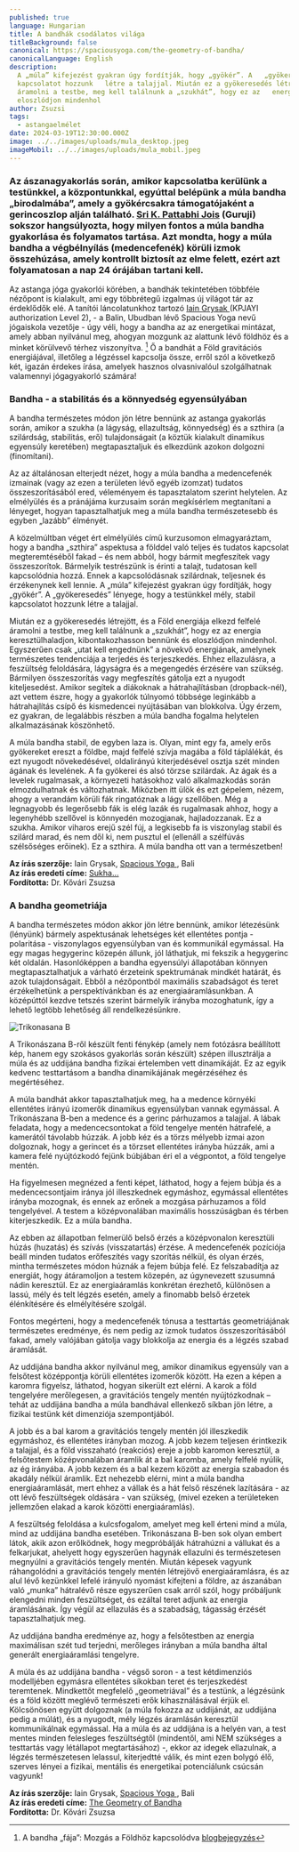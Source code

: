 ```yaml
---
published: true
language: Hungarian
title: A bandhák csodálatos világa
titleBackground: false
canonical: https://spaciousyoga.com/the-geometry-of-bandha/
canonicalLanguage: English
description:
  A „múla” kifejezést gyakran úgy fordítják, hogy „gyökér”. A   „gyökeresedés” lényege, hogy a testünkkel mély, stabil
  kapcsolatot hozzunk   létre a talajjal. Miután ez a gyökeresedés létrejött, és a Föld energiája   elkezd felfelé
  áramolni a testbe, meg kell találnunk a „szukhát”, hogy ez az   energia keresztülhaladjon, kibontakozhasson bennünk és
  eloszlódjon mindenhol
author: Zsuzsi
tags:
  - astangaelmélet
date: 2024-03-19T12:30:00.000Z
image: ../../images/uploads/mula_desktop.jpeg
imageMobil: ../../images/uploads/mula_mobil.jpeg
---
```


### Az ászanagyakorlás során, amikor kapcsolatba kerülünk a testünkkel, a központunkkal, egyúttal belépünk a múla bandha „birodalmába”, amely a gyökércsakra támogatójaként a gerincoszlop alján található. [Sri K. Pattabhi Jois](https://bandha.works/blog/astanga-ikonok-sri-k-pattabhi-jois-1-resz/) (Guruji) sokszor hangsúlyozta, hogy milyen fontos a múla bandha gyakorlása és folyamatos tartása. Azt mondta, hogy a múla bandha a végbélnyílás (medencefenék) körüli izmok összehúzása, amely kontrollt biztosít az elme felett, ezért azt folyamatosan a nap 24 órájában tartani kell.

Az astanga jóga gyakorlói körében, a bandhák tekintetében többféle nézőpont is kialakult, ami egy többrétegű izgalmas új
világot tár az érdeklődők elé. A tanítói láncolatunkhoz tartozó
[Iain Grysak ](https://spaciousyoga.com/iain-grysak/)(KPJAYI authorization Level 2), - a Balin, Ubudban lévő Spacious
Yoga nevű jógaiskola vezetője - úgy véli, hogy a bandha az az energetikai mintázat, amely abban nyilvánul meg, ahogyan
mozgunk az alattunk lévő földhöz és a minket körülvevő térhez viszonyítva. [^1] Ő a bandhát a Föld gravitációs
energiájával, illetőleg a légzéssel kapcsolja össze, erről szól a következő két, igazán érdekes írása, amelyek hasznos
olvasnivalóul szolgálhatnak valamennyi jógagyakorló számára!

### Bandha - a stabilitás és a könnyedség egyensúlyában

A bandha természetes módon jön létre bennünk az astanga gyakorlás során, amikor a szukha (a lágyság, ellazultság,
könnyedség) és a szthira (a szilárdság, stabilitás, erő) tulajdonságait (a köztük kialakult dinamikus egyensúly
keretében) megtapasztaljuk és elkezdünk azokon dolgozni (finomítani).

Az az általánosan elterjedt nézet, hogy a múla bandha a medencefenék izmainak (vagy az ezen a területen lévő egyéb
izomzat) tudatos összeszorításából ered, véleményem és tapasztalatom szerint helytelen. Az elmélyülés és a pránájáma
kurzusaim során megkísérlem megtanítani a lényeget, hogyan tapasztalhatjuk meg a múla bandha természetesebb és egyben
„lazább” élményét.

A közelmúltban véget ért elmélyülés című kurzusomon elmagyaráztam, hogy a bandha „szthira” aspektusa a földdel való
teljes és tudatos kapcsolat megteremtéséből fakad – és nem abból, hogy bármit megfeszítek vagy összeszorítok. Bármelyik
testrészünk is érinti a talajt, tudatosan kell kapcsolódnia hozzá. Ennek a kapcsolódásnak szilárdnak, teljesnek és
érzékenynek kell lennie. A „múla” kifejezést gyakran úgy fordítják, hogy „gyökér”. A „gyökeresedés” lényege, hogy a
testünkkel mély, stabil kapcsolatot hozzunk létre a talajjal.

Miután ez a gyökeresedés létrejött, és a Föld energiája elkezd felfelé áramolni a testbe, meg kell találnunk a
„szukhát”, hogy ez az energia keresztülhaladjon, kibontakozhasson bennünk és eloszlódjon mindenhol. Egyszerűen csak
„utat kell engednünk” a növekvő energiának, amelynek természetes tendenciája a terjedés és terjeszkedés. Ehhez
ellazulásra, a feszültség feloldására, lágyságra és a megengedés érzésére van szükség. Bármilyen összeszorítás vagy
megfeszítés gátolja ezt a nyugodt kiteljesedést. Amikor segítek a diákoknak a hátrahajlításban (dropback-nél), azt
vettem észre, hogy a gyakorlók túlnyomó többsége leginkább a hátrahajlítás csípő és kismedencei nyújtásában van
blokkolva. Úgy érzem, ez gyakran, de legalábbis részben a múla bandha fogalma helytelen alkalmazásának köszönhető.

A múla bandha stabil, de egyben laza is. Olyan, mint egy fa, amely erős gyökereket ereszt a földbe, majd felfelé szívja
magába a föld táplálékát, és ezt nyugodt növekedésével, oldalirányú kiterjedésével osztja szét minden ágának és
levelének. A fa gyökerei és alsó törzse szilárdak. Az ágak és a levelek rugalmasak, a környezeti hatásokhoz való
alkalmazkodás során elmozdulhatnak és változhatnak. Miközben itt ülök és ezt gépelem, nézem, ahogy a verandám körüli fák
ringatóznak a lágy szellőben. Még a legnagyobb és legerősebb fák is elég lazák és rugalmasak ahhoz, hogy a legenyhébb
szellővel is könnyedén mozogjanak, hajladozzanak. Ez a szukha. Amikor viharos erejű szél fúj, a legkisebb fa is
viszonylag stabil és szilárd marad, és nem dől ki, nem pusztul el (ellenáll a szélfúvás szélsőséges erőinek). Ez a
szthira. A múla bandha ott van a természetben!

**Az írás szerzője:** Iain Grysak, [Spacious Yoga ](https://spaciousyoga.com), Bali\
**Az írás eredeti címe:** [Sukha…](https://spaciousyoga.com/sukha/)\
**Fordította:** Dr. Kővári Zsuzsa

[^1]:
    A bandha „fája”: Mozgás a Földhöz kapcsolódva
    [blogbejegyzés](https://bandha.works/blog/a-bandha-faja-mozgas-a-foldhoz-kapcsolodva/)

### A bandha geometriája

A bandha természetes módon akkor jön létre bennünk, amikor létezésünk (lényünk) bármely aspektusának lehetséges két
ellentétes pontja - polaritása - viszonylagos egyensúlyban van és kommunikál egymással. Ha egy magas hegygerinc közepén
állunk, jól láthatjuk, mi fekszik a hegygerinc két oldalán. Hasonlóképpen a bandha egyensúlyi állapotában könnyen
megtapasztalhatjuk a várható érzeteink spektrumának mindkét határát, és azok tulajdonságait. Ebből a nézőpontból
maximális szabadságot és teret érzékelhetünk a perspektívánkban és az energiaáramlásunkban. A középúttól kezdve tetszés
szerint bármelyik irányba mozoghatunk, így a lehető legtöbb lehetőség áll rendelkezésünkre.

![Trikonasana B](../../images/uploads/iain_triko.jpg)

A Trikonászana B-ről készült fenti fénykép (amely nem fotózásra beállított kép, hanem egy szokásos gyakorlás során
készült) szépen illusztrálja a múla és az uddijána bandha fizikai értelemben vett dinamikáját. Ez az egyik kedvenc
testtartásom a bandha dinamikájának megérzéséhez és megértéséhez.

A múla bandhát akkor tapasztalhatjuk meg, ha a medence környéki ellentétes irányú izomerők dinamikus egyensúlyban vannak
egymással. A Trikonászana B-ben a medence és a gerinc párhuzamos a talajjal. A lábak feladata, hogy a medencecsontokat a
föld tengelye mentén hátrafelé, a kamerától távolabb húzzák. A jobb kéz és a törzs mélyebb izmai azon dolgoznak, hogy a
gerincet és a törzset ellentétes irányba húzzák, ami a kamera felé nyújtózkodó fejünk búbjában éri el a végpontot, a
föld tengelye mentén.

Ha figyelmesen megnézed a fenti képet, láthatod, hogy a fejem búbja és a medencecsontjaim iránya jól illeszkednek
egymáshoz, egymással ellentétes irányba mozognak, és ennek az erőnek a mozgása párhuzamos a föld tengelyével. A testem a
középvonalában maximális hosszúságban és térben kiterjeszkedik. Ez a múla bandha.

Az ebben az állapotban felmerülő belső érzés a középvonalon keresztüli húzás (huzatás) és szívás (visszatartás) érzése.
A medencefenék pozíciója beáll minden tudatos erőfeszítés vagy szorítás nélkül, és olyan érzés, mintha természetes módon
húznák a fejem búbja felé. Ez felszabadítja az energiát, hogy átáramoljon a testem közepén, az úgynevezett szusumná
nádin keresztül. Ez az energiaáramlás konkrétan érezhető, különösen a lassú, mély és telt légzés esetén, amely a
finomabb belső érzetek élénkítésére és elmélyítésére szolgál.

Fontos megérteni, hogy a medencefenék tónusa a testtartás geometriájának természetes eredménye, és nem pedig az izmok
tudatos összeszorításából fakad, amely valójában gátolja vagy blokkolja az energia és a légzés szabad áramlását.

Az uddijána bandha akkor nyilvánul meg, amikor dinamikus egyensúly van a felsőtest középpontja körüli ellentétes
izomerők között. Ha ezen a képen a karomra figyelsz, láthatod, hogyan sikerült ezt elérni. A karok a föld tengelyére
merőlegesen, a gravitációs tengely mentén nyújtózkodnak – tehát az uddijána bandha a múla bandhával ellenkező síkban jön
létre, a fizikai testünk két dimenziója szempontjából.

A jobb és a bal karom a gravitációs tengely mentén jól illeszkedik egymáshoz, és ellentétes irányban mozog. A jobb kezem
teljesen érintkezik a talajjal, és a föld visszaható (reakciós) ereje a jobb karomon keresztül, a felsőtestem
középvonalában áramlik át a bal karomba, amely felfelé nyúlik, az ég irányába. A jobb kezem és a bal kezem között az
energia szabadon és akadály nélkül áramlik. Ezt nehezebb elérni, mint a múla bandha energiaáramlását, mert ehhez a
vállak és a hát felső részének lazítására - az ott lévő feszültségek oldására - van szükség, (mivel ezeken a területeken
jellemzően elakad a karok közötti energiaáramlás).

A feszültség feloldása a kulcsfogalom, amelyet meg kell érteni mind a múla, mind az uddijána bandha esetében.
Trikonászana B-ben sok olyan embert látok, akik azon erőlködnek, hogy megpróbálják hátrahúzni a vállukat és a
felkarjukat, ahelyett hogy egyszerűen hagynák ellazulni és természetesen megnyúlni a gravitációs tengely mentén. Miután
képesek vagyunk ráhangolódni a gravitációs tengely mentén létrejövő energiaáramlásra, és az alul lévő kezünkkel lefelé
irányuló nyomást kifejteni a földre, az ászanában való „munka” hátralévő része egyszerűen csak arról szól, hogy
próbáljunk elengedni minden feszültséget, és ezáltal teret adjunk az energia áramlásának. Így végül az ellazulás és a
szabadság, tágasság érzését tapasztalhatjuk meg.

Az uddijána bandha eredménye az, hogy a felsőtestben az energia maximálisan szét tud terjedni, merőleges irányban a múla
bandha által generált energiaáramlási tengelyre.

A múla és az uddijána bandha - végső soron - a test kétdimenziós modelljében egymásra ellentétes síkokban teret és
terjeszkedést teremtenek. Mindkettőt megfelelő „geometriával” és a testünk, a légzésünk és a föld között meglévő
természeti erők kihasználásával érjük el. Kölcsönösen együtt dolgoznak (a múla fokozza az uddijánát, az uddijána pedig a
múlát), és a nyugodt, mély légzés áramlásán keresztül kommunikálnak egymással. Ha a múla és az uddijána is a helyén van,
a test mentes minden felesleges feszültségtől (mindentől, ami NEM szükséges a testtartás vagy létállapot megtartásához)
-, ekkor az idegek ellazulnak, a légzés természetesen lelassul, kiterjedtté válik, és mint ezen bolygó élő, szerves
lényei a fizikai, mentális és energetikai potenciálunk csúcsán vagyunk!

**Az írás szerzője:** Iain Grysak, [Spacious Yoga ](https://spaciousyoga.com), Bali\
**Az írás eredeti címe:** [The Geometry of Bandha](https://spaciousyoga.com/the-geometry-of-bandha/#comments)\
**Fordította:** Dr. Kővári Zsuzsa
